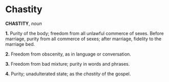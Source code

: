 # Chastity

**CHASTITY**, _noun_

**1.** Purity of the body; freedom from all unlawful commerce of sexes. Before marriage, purity from all commerce of sexes; after marriage, fidelity to the marriage bed.

**2.** Freedom from obscenity, as in language or conversation.

**3.** Freedom from bad mixture; purity in words and phrases.

**4.** Purity; unadulterated state; as the _chastity_ of the gospel.